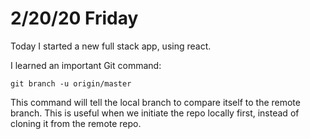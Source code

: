 # 2/20/20 Friday

Today I started a new full stack app, using react.

I learned an important Git command: 

`git branch -u origin/master`

This command will tell the local branch to compare itself to the remote branch. This is useful when we initiate the repo locally first, instead of cloning it from the remote repo. 

